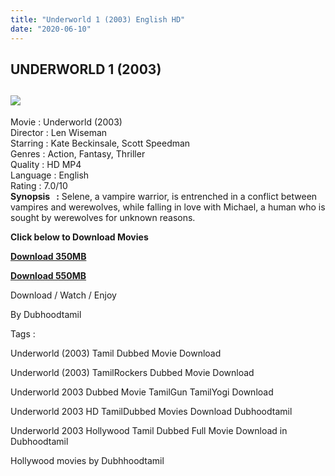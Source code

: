 ```yaml
---
title: "Underworld 1 (2003) English HD"
date: "2020-06-10"
---
```


## UNDERWORLD 1 (2003)

## [![](https://1.bp.blogspot.com/-7JiE-pEaqU8/Xt-eRMkgtxI/AAAAAAAABZ4/dRKe5EYvhSA5Nac33MUbr-hGO18p6HFXACNcBGAsYHQ/s640/zsnQ41UZ3jo1wEeemF0eA9cAIU0.jpg)](https://1.bp.blogspot.com/-7JiE-pEaqU8/Xt-eRMkgtxI/AAAAAAAABZ4/dRKe5EYvhSA5Nac33MUbr-hGO18p6HFXACNcBGAsYHQ/s1600/zsnQ41UZ3jo1wEeemF0eA9cAIU0.jpg)

  

Movie : Underworld (2003)  
Director : Len Wiseman  
Starring : Kate Beckinsale, Scott Speedman  
Genres : Action, Fantasy, Thriller  
Quality : HD MP4  
Language : English  
Rating : 7.0/10  
**Synopsis   :** Selene, a vampire warrior, is entrenched in a conflict between vampires and werewolves, while falling in love with Michael, a human who is sought by werewolves for unknown reasons.  
  
  

**Click below to Download Movies**

**[Download 350MB](https://oncehelp.com/Underworld-350MB)**

**[Download 550MB](https://oncehelp.com/Underworld-550MB)**

Download / Watch / Enjoy

  

By Dubhoodtamil

  

  

Tags :

  

Underworld (2003) Tamil Dubbed Movie Download

  

Underworld (2003) TamilRockers Dubbed Movie Download

  

Underworld 2003 Dubbed Movie TamilGun TamilYogi Download

  

Underworld 2003 HD TamilDubbed Movies Download Dubhoodtamil

  

Underworld 2003 Hollywood Tamil Dubbed Full Movie Download in Dubhoodtamil

  

Hollywood movies by Dubhhoodtamil
